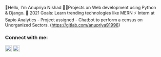 👋Hello, I'm Anupriya Nishad
👩‍💻Projects on Web development using Python & Django.
🥅 2021 Goals: Learn trending technologies like MERN
⚡ Intern at Sapio Analytics - Project assigned - Chatbot to perform a census on Unorganized Sectors. (https://gitlab.com/anupriya91998)
### Connect with me:
<a href="https://www.linkedin.com/in/anupriyanishad" target="_blank"><img align="left" alt="CodeA | LinkedIn" width="22px" src="https://cdn.jsdelivr.net/npm/simple-icons@v3/icons/linkedin.svg" /></a>
<a href="mailto:anupriya91998@gmail.com" target="_blank"><img align="left" alt="CodeA | Instagram" width="22px" src="https://cdn.jsdelivr.net/npm/simple-icons@v3/icons/gmail.svg" /></a>
